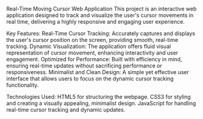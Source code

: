 Real-Time Moving Cursor Web Application
This project is an interactive web application designed to track and visualize the user's cursor movements in real time, delivering a highly responsive and engaging user experience.

Key Features:
Real-Time Cursor Tracking: Accurately captures and displays the user's cursor position on the screen, providing smooth, real-time tracking.
Dynamic Visualization: The application offers fluid visual representation of cursor movement, enhancing interactivity and user engagement.
Optimized for Performance: Built with efficiency in mind, ensuring real-time updates without sacrificing performance or responsiveness.
Minimalist and Clean Design: A simple yet effective user interface that allows users to focus on the dynamic cursor tracking functionality.

Technologies Used:
HTML5 for structuring the webpage.
CSS3 for styling and creating a visually appealing, minimalist design.
JavaScript for handling real-time cursor tracking and dynamic updates.

